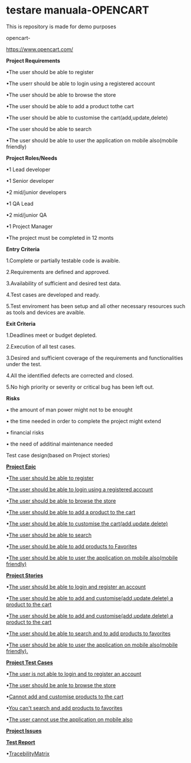 # testare manuala-OPENCART

This is repository is made for demo purposes

opencart-

https://www.opencart.com/

**Project Requirements**

•The user should be able to register

•The userr should be able to login using a registered account

•The user should be able to browse the store

•The user should be able to add a product tothe cart

•The user should be able to customise the cart(add,update,delete)

•The user should be able to search

•The user should be able to user the application on mobile also(mobile friendly)

**Project Roles/Needs**

•1 Lead developer

•1 Senior developer

•2 mid/junior developers

•1 QA Lead

•2 mid/junior QA

•1 Project Manager

•The project must be completed in 12 monts

**Entry Criteria**

1.Complete or partially testable code is avaible.

2.Requirements are defined and approved.

3.Availability of sufficient and desired test data.

4.Test cases are developed and ready.

5.Test enviroment has been setup and all other necessary resources such as tools and devices are avaible.

**Exit Criteria**

1.Deadlines meet or budget depleted.

2.Execution of all test cases.

3.Desired and sufficient coverage of the requirements and functionalities under the test.

4.All the identified defects are corrected and closed.

5.No high priority or severity or critical bug has been left out.

**Risks**

• the amount of man power might not to be enought

• the time needed in order to complete the project might extend

• financial risks

• the need of additinal maintenance needed

Test case design(based on Project stories)

[**Project Epic**](https://github.com/anielaproject6/testare-site/blob/main/Screenshot%202022-10-23%20170226.png)

•[The user should be able to register](https://github.com/anielaproject6/testare-site/blob/main/Screenshot%202022-10-16%20145026.png)

•[The user should be able to login using a registered account](https://github.com/anielaproject6/testare-site/blob/main/Screenshot%202022-10-16%20145302.png)

•[The user should be able to browse the store](https://github.com/anielaproject6/testare-site/blob/main/Screenshot%202022-10-16%20161904.png)

•[The user should be able to add a product to the cart](https://github.com/anielaproject6/testare-site/blob/main/Screenshot%202022-10-16%20195102.png)

•[The user should be able to customise the cart(add,update,delete)](https://github.com/anielaproject6/testare-site/blob/main/Screenshot%202022-10-16%20200652.png)

•[The user should be able to search](https://github.com/anielaproject6/testare-site/blob/main/Screenshot%202022-10-17%20145642.png)

•[The user should be able to add products to Favorites](https://github.com/anielaproject6/testare-site/blob/main/Screenshot%202022-10-17%20145730.png)

•[The user should be able to user the application on mobile also(mobile friendly)](https://github.com/anielaproject6/testare-site/blob/main/Screenshot%202022-10-17%20154842.png)

[**Project Stories**](https://github.com/anielaproject6/testare-site/blob/main/Screenshot%202022-10-23%20170323.png)

•[The user should be able to login and register an account](https://github.com/anielaproject6/testare-site/blob/main/Screenshot%202022-10-17%20160007.png)

•[The user should be able to add and customise(add,update,delete) a product to the cart](https://github.com/anielaproject6/testare-site/blob/main/Screenshot%202022-10-17%20160049.png)

•[The user should be able to add and customise(add,update,delete) a product to the cart](https://github.com/anielaproject6/testare-site/blob/main/Screenshot%202022-10-17%20160140.png)

•[The user should be able to search and to add products to favorites](https://github.com/anielaproject6/testare-site/blob/main/Screenshot%202022-10-17%20160204.png)

•[The user should be able to user the application on mobile also(mobile friendly).](https://github.com/anielaproject6/testare-site/blob/main/Screenshot%202022-10-17%20160223.png)

[**Project Test Cases**](https://github.com/anielaproject6/testare-site/blob/main/Screenshot%202022-10-23%20170421.png)

•[The user is not able to login and to register an account](https://github.com/anielaproject6/testare-site/blob/main/Screenshot%202022-10-29%20140636.jpg)

•[The user should be anle to browse the store](https://github.com/anielaproject6/testare-site/blob/main/Screenshot%202022-10-29%20140615.jpg)

•[Cannot add and customise products to the cart](https://github.com/anielaproject6/testare-site/blob/main/Screenshot%202022-10-29%20140534.jpg)

•[You can't search and add products to favorites](https://github.com/anielaproject6/testare-site/blob/main/Screenshot%202022-10-29%20140503.jpg)

•[The user cannot use the application on mobile also](https://github.com/anielaproject6/testare-site/blob/main/Screenshot%202022-10-29%20140355.jpg)

[**Project Issues**]()

[**Test Report**](https://github.com/anielaproject6/testare-site/blob/main/Screenshot%202022-10-17%20162546.png)

•[TracebilityMatrix](https://github.com/anielaproject6/testare-site/blob/main/Screenshot%202022-10-17%20162406.png)

